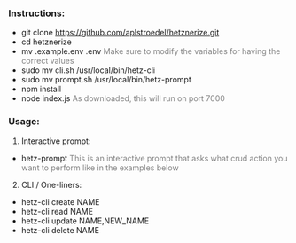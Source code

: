 ### Instructions:
- git clone https://github.com/aplstroedel/hetznerize.git
- cd hetznerize
- mv .example.env .env <span style="color:grey;">Make sure to modify the variables for having the correct values</span>
- sudo mv cli.sh /usr/local/bin/hetz-cli
- sudo mv prompt.sh /usr/local/bin/hetz-prompt
- npm install
- node index.js <span style="color:grey;">As downloaded, this will run on port 7000</span>

### Usage:
1. Interactive prompt:
- hetz-prompt <span style="color:grey;">This is an interactive prompt that asks what crud action you want to perform like in the examples below</span>

2. CLI / One-liners:
- hetz-cli create NAME
- hetz-cli read NAME
- hetz-cli update NAME,NEW_NAME
- hetz-cli delete NAME
